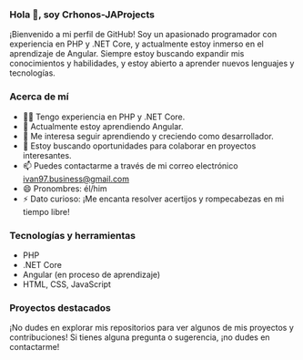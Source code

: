 ### Hola 👋, soy Crhonos-JAProjects

¡Bienvenido a mi perfil de GitHub! Soy un apasionado programador con experiencia en PHP y .NET Core, y actualmente estoy inmerso en el aprendizaje de Angular.
Siempre estoy buscando expandir mis conocimientos y habilidades, y estoy abierto a aprender nuevos lenguajes y tecnologías.

### Acerca de mí
- 👨‍💻 Tengo experiencia en PHP y .NET Core.
- 🌱 Actualmente estoy aprendiendo Angular.
- 👀 Me interesa seguir aprendiendo y creciendo como desarrollador.
- 💼 Estoy buscando oportunidades para colaborar en proyectos interesantes.
- 📫 Puedes contactarme a través de mi correo electrónico ivan97.business@gmail.com
- 😄 Pronombres: él/him
- ⚡ Dato curioso: ¡Me encanta resolver acertijos y rompecabezas en mi tiempo libre!

### Tecnologías y herramientas
- PHP
- .NET Core
- Angular (en proceso de aprendizaje)
- HTML, CSS, JavaScript

### Proyectos destacados


¡No dudes en explorar mis repositorios para ver algunos de mis proyectos y contribuciones! Si tienes alguna pregunta o sugerencia, ¡no dudes en contactarme!

